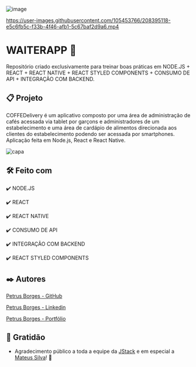 ![image](https://user-images.githubusercontent.com/105453766/209010073-57f113ed-f43f-420c-bdbb-40b8b0301b3c.png)

https://user-images.githubusercontent.com/105453766/208395118-e5c6fb5c-f33b-4f46-afb1-5c67baf2d9a6.mp4

# WAITERAPP 🤘

Repositório criado exclusivamente para treinar boas práticas em NODE.JS + REACT + REACT NATIVE + REACT STYLED COMPONENTS + CONSUMO DE API + INTEGRAÇÃO COM BACKEND.

## 📋 Projeto

COFFEDelivery é um aplicativo composto por uma área de administração de cafés acessada via tablet por garçons e administradores de um estabelecimento e uma área de cardápio de alimentos direcionada aos clientes do estabelecimento podendo ser acessada por smartphones. Aplicação feita em Node.js, React e React Native.

![capa](https://user-images.githubusercontent.com/105453766/209010217-43230d23-d399-4d6e-958c-f2bde08f843c.png)

## 🛠️ Feito com

✔️ NODE.JS

✔️ REACT

✔️ REACT NATIVE

✔️ CONSUMO DE API

✔️ INTEGRAÇÃO COM BACKEND

✔️ REACT STYLED COMPONENTS

## ✒️ Autores

[Petrus Borges - GitHub](https://github.com/PetrusBorges)

[Petrus Borges - Linkedin](https://www.linkedin.com/in/petrusborgesmachado/)

[Petrus Borges - Portfólio](https://petrusborges.vercel.app)

## 🎁 Gratidão

- Agradecimento público a toda a equipe da [JStack](https://jstack.com.br) e em especial a [Mateus Silva](https://www.linkedin.com/in/mateusilva/?locale=pt_BR)! 🤘
